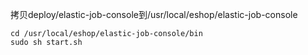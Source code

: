 拷贝deploy/elastic-job-console到/usr/local/eshop/elastic-job-console
```
cd /usr/local/eshop/elastic-job-console/bin
sudo sh start.sh
```
